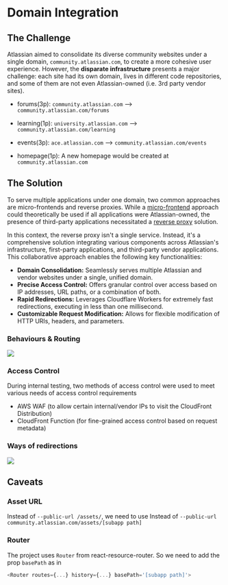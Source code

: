 # Domain Integration

## The Challenge
Atlassian aimed to consolidate its diverse community websites under a single domain, `community.atlassian.com`, to create a more cohesive user experience. However, the **disparate infrastructure** presents a major challenge: each site had its own domain, lives in different code repositories, and some of them are not even Atlassian-owned (i.e. 3rd party vendor sites).

- forums(3p): `community.atlassian.com`  --> `community.atlassian.com/forums`

- learning(1p): `university.atlassian.com` --> `community.atlassian.com/learning`

- events(3p): `ace.atlassian.com` --> `community.atlassian.com/events`

- homepage(1p): A new homepage would be created at `community.atlassian.com`

## The Solution

To serve multiple applications under one domain, two common approaches are micro-frontends and reverse proxies. While a [micro-frontend](https://micro-frontends.org/) approach could theoretically be used if all applications were Atlassian-owned, the presence of third-party applications necessitated a [reverse proxy](https://www.cloudflare.com/learning/cdn/glossary/reverse-proxy/) solution.


In this context, the reverse proxy isn't a single service. Instead, it's a comprehensive solution integrating various components across Atlassian's infrastructure, first-party applications, and third-party vendor applications. This collaborative approach enables the following key functionalities:

* **Domain Consolidation:** Seamlessly serves multiple Atlassian and vendor websites under a single, unified domain.
* **Precise Access Control:** Offers granular control over access based on IP addresses, URL paths, or a combination of both.
* **Rapid Redirections:** Leverages Cloudflare Workers for extremely fast redirections, executing in less than one millisecond.
* **Customizable Request Modification:** Allows for flexible modification of HTTP URIs, headers, and parameters.

### Behaviours & Routing

![](/img/bahaviour.png)

### Access Control

During internal testing, two methods of access control were used to meet various needs of access control requirements

- AWS WAF (to allow certain internal/vendor IPs to visit the CloudFront Distribution)
- CloudFront Function (for fine-grained access control based on request metadata) 


### Ways of redirections

![](/img/way-of-redirection.png)

## Caveats

### Asset URL
Instead of `--public-url /assets/`, we need to use Instead of `--public-url community.atlassian.com/assets/[subapp path]`

### Router
The project uses `Router` from react-resource-router. So we need to add the prop `basePath` as in 

```javascript
<Router routes={...} history={...} basePath='[subapp path]'>
```